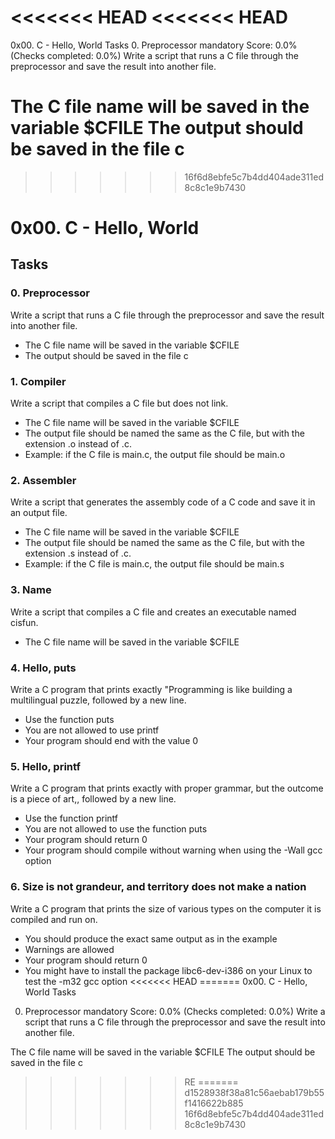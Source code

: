 <<<<<<< HEAD
<<<<<<< HEAD
=======
0x00. C - Hello, World
Tasks
0. Preprocessor
mandatory
Score: 0.0% (Checks completed: 0.0%)
Write a script that runs a C file through the preprocessor and save the result into another file.

The C file name will be saved in the variable $CFILE
The output should be saved in the file c
=======
>>>>>>> 16f6d8ebfe5c7b4dd404ade311ed8c8c1e9b7430
# 0x00. C - Hello, World
## Tasks

### 0. Preprocessor

Write a script that runs a C file through the preprocessor and save the result into another file.

  * The C file name will be saved in the variable $CFILE
  * The output should be saved in the file c

### 1. Compiler

Write a script that compiles a C file but does not link.

  * The C file name will be saved in the variable $CFILE
  * The output file should be named the same as the C file, but with the extension .o instead of .c.
  * Example: if the C file is main.c, the output file should be main.o
  
 ### 2. Assembler

Write a script that generates the assembly code of a C code and save it in an output file.

  * The C file name will be saved in the variable $CFILE
  * The output file should be named the same as the C file, but with the extension .s instead of .c.
  * Example: if the C file is main.c, the output file should be main.s
  
 ### 3. Name

Write a script that compiles a C file and creates an executable named cisfun.

  * The C file name will be saved in the variable $CFILE
  
  
### 4. Hello, puts

Write a C program that prints exactly "Programming is like building a multilingual puzzle, followed by a new line.

  * Use the function puts
  * You are not allowed to use printf
  * Your program should end with the value 0
  
 ### 5. Hello, printf

Write a C program that prints exactly with proper grammar, but the outcome is a piece of art,, followed by a new line.

  * Use the function printf
  * You are not allowed to use the function puts
  * Your program should return 0
  * Your program should compile without warning when using the -Wall gcc option
  
  ### 6. Size is not grandeur, and territory does not make a nation

Write a C program that prints the size of various types on the computer it is compiled and run on.

 * You should produce the exact same output as in the example
 * Warnings are allowed
 * Your program should return 0
 * You might have to install the package libc6-dev-i386 on your Linux to test the -m32 gcc option
<<<<<<< HEAD
=======
0x00. C - Hello, World
Tasks
0. Preprocessor
mandatory
Score: 0.0% (Checks completed: 0.0%)
Write a script that runs a C file through the preprocessor and save the result into another file.

The C file name will be saved in the variable $CFILE
The output should be saved in the file c
>>>>>>> RE
=======
>>>>>>> d1528938f38a81c56aebab179b55f1416622b885
>>>>>>> 16f6d8ebfe5c7b4dd404ade311ed8c8c1e9b7430
